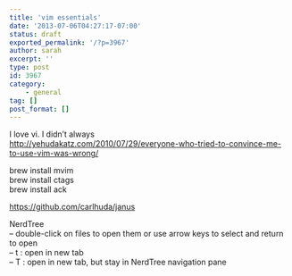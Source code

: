 ```yaml
---
title: 'vim essentials'
date: '2013-07-06T04:27:17-07:00'
status: draft
exported_permalink: '/?p=3967'
author: sarah
excerpt: ''
type: post
id: 3967
category:
    - general
tag: []
post_format: []
---
```

I love vi. I didn’t always  
http://yehudakatz.com/2010/07/29/everyone-who-tried-to-convince-me-to-use-vim-was-wrong/

brew install mvim  
brew install ctags  
brew install ack

https://github.com/carlhuda/janus

NerdTree  
– double-click on files to open them or use arrow keys to select and return to open  
– t : open in new tab  
– T : open in new tab, but stay in NerdTree navigation pane
